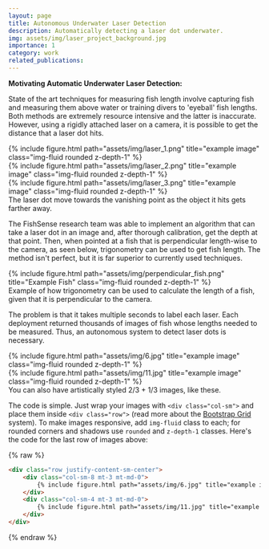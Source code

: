 ```yaml
---
layout: page
title: Autonomous Underwater Laser Detection
description: Automatically detecting a laser dot underwater.
img: assets/img/laser_project_background.jpg
importance: 1
category: work
related_publications:
---
```


<!-- Every project has a beautiful feature showcase page.
It's easy to include images in a flexible 3-column grid format.
Make your photos 1/3, 2/3, or full width. -->

**Motivating Automatic Underwater Laser Detection:**

State of the art techniques for measuring fish length involve capturing fish and measuring them above water or training divers to 'eyeball' fish lengths. Both methods are extremely resource intensive and the latter is inaccurate. However, using a rigidly attached laser on a camera, it is possible to get the distance that a laser dot hits.

<div class="row">
    <div class="col-sm mt-3 mt-md-0">
        {% include figure.html path="assets/img/laser_1.png" title="example image" class="img-fluid rounded z-depth-1" %}
    </div>
    <div class="col-sm mt-3 mt-md-0">
        {% include figure.html path="assets/img/laser_2.png" title="example image" class="img-fluid rounded z-depth-1" %}
    </div>
    <div class="col-sm mt-3 mt-md-0">
        {% include figure.html path="assets/img/laser_3.png" title="example image" class="img-fluid rounded z-depth-1" %}
    </div>
</div>
<div class="caption">
    The laser dot move towards the vanishing point as the object it hits gets farther away.
</div>

The FishSense research team was able to implement an algorithm that can take a laser dot in an image and, after thorough calibration, get the depth at that point. Then, when pointed at a fish that is perpendicular length-wise to the camera, as seen below, trigonometry can be used to get fish length. The method isn't perfect, but it is far superior to currently used techniques. 

<div class="row">
    <div class="col-sm text-center">
        {% include figure.html path="assets/img/perpendicular_fish.png" title="Example Fish" class="img-fluid rounded z-depth-1" %}
    </div>
</div>
<div class="caption">
    Example of how trigonometry can be used to calculate the length of a fish, given that it is perpendicular to the camera.
</div>

The problem is that it takes multiple seconds to label each laser. Each deployment returned thousands of images of fish whose lengths needed to be measured. Thus, an autonomous system to detect laser dots is necessary.

<div class="row justify-content-sm-center">
    <div class="col-sm-8 mt-3 mt-md-0">
        {% include figure.html path="assets/img/6.jpg" title="example image" class="img-fluid rounded z-depth-1" %}
    </div>
    <div class="col-sm-4 mt-3 mt-md-0">
        {% include figure.html path="assets/img/11.jpg" title="example image" class="img-fluid rounded z-depth-1" %}
    </div>
</div>
<div class="caption">
    You can also have artistically styled 2/3 + 1/3 images, like these.
</div>


The code is simple.
Just wrap your images with `<div class="col-sm">` and place them inside `<div class="row">` (read more about the <a href="https://getbootstrap.com/docs/4.4/layout/grid/">Bootstrap Grid</a> system).
To make images responsive, add `img-fluid` class to each; for rounded corners and shadows use `rounded` and `z-depth-1` classes.
Here's the code for the last row of images above:

{% raw %}
```html
<div class="row justify-content-sm-center">
    <div class="col-sm-8 mt-3 mt-md-0">
        {% include figure.html path="assets/img/6.jpg" title="example image" class="img-fluid rounded z-depth-1" %}
    </div>
    <div class="col-sm-4 mt-3 mt-md-0">
        {% include figure.html path="assets/img/11.jpg" title="example image" class="img-fluid rounded z-depth-1" %}
    </div>
</div>
```
{% endraw %}
